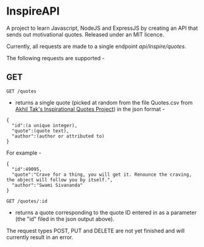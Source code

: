 # InspireAPI
A project to learn Javascript, NodeJS and ExpressJS by creating an API that sends out motivational quotes. Released under an MIT licence.

Currently, all requests are made to a single endpoint *api/inspire/quotes*.

The following requests are supported -

## GET

`GET /quotes`

- returns a single quote (picked at random from the file Quotes.csv from [Akhil Tak's Inspirational Quotes Project](https://github.com/akhiltak/inspirational-quotes)) in the json format -

```
{
  "id":(a unique integer),
  "quote":(quote text),
  "author":(author or attributed to)
}
```
For example -

```
{
  "id":49095,
  "quote":"Crave for a thing, you will get it. Renounce the craving, the object will follow you by itself.",
  "author":"Swami Sivananda"
}
```

`GET /quotes/:id`

- returns a quote corresponding to the quote ID entered in as a parameter (the "id" filed in the json output above).

The request types POST, PUT and DELETE are not yet finished and will currently result in an error.
